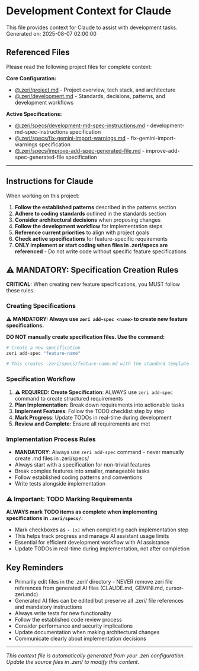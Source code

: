 # Development Context for Claude

This file provides context for Claude to assist with development tasks.
Generated on: 2025-08-07 02:00:00

## Referenced Files

Please read the following project files for complete context:

**Core Configuration:**
- [@.zeri/project.md](.zeri/project.md) - Project overview, tech stack, and architecture
- [@.zeri/development.md](.zeri/development.md) - Standards, decisions, patterns, and development workflows


**Active Specifications:**
- [@.zeri/specs/development-md-spec-instructions.md](.zeri/specs/development-md-spec-instructions.md) - development-md-spec-instructions specification
- [@.zeri/specs/fix-gemini-import-warnings.md](.zeri/specs/fix-gemini-import-warnings.md) - fix-gemini-import-warnings specification
- [@.zeri/specs/improve-add-spec-generated-file.md](.zeri/specs/improve-add-spec-generated-file.md) - improve-add-spec-generated-file specification


---

## Instructions for Claude

When working on this project:

1. **Follow the established patterns** described in the patterns section
2. **Adhere to coding standards** outlined in the standards section
3. **Consider architectural decisions** when proposing changes
4. **Follow the development workflow** for implementation steps
5. **Reference current priorities** to align with project goals
6. **Check active specifications** for feature-specific requirements
7. **ONLY implement or start coding when files in .zeri/specs are referenced** - Do not write code without specific feature specifications

## ⚠️ MANDATORY: Specification Creation Rules

**CRITICAL:** When creating new feature specifications, you MUST follow these rules:

### Creating Specifications
**⚠️ MANDATORY: Always use `zeri add-spec <name>` to create new feature specifications.**

**DO NOT manually create specification files. Use the command:**

```bash
# Create a new specification
zeri add-spec "feature-name"

# This creates .zeri/specs/feature-name.md with the standard template
```

### Specification Workflow
1. **⚠️ REQUIRED: Create Specification**: ALWAYS use `zeri add-spec` command to create structured requirements
2. **Plan Implementation**: Break down requirements into actionable tasks
3. **Implement Features**: Follow the TODO checklist step by step
4. **Mark Progress**: Update TODOs in real-time during development
5. **Review and Complete**: Ensure all requirements are met

### Implementation Process Rules
- **MANDATORY**: Always use `zeri add-spec` command - never manually create .md files in .zeri/specs/
- Always start with a specification for non-trivial features
- Break complex features into smaller, manageable tasks
- Follow established coding patterns and conventions
- Write tests alongside implementation

### ⚠️ Important: TODO Marking Requirements
**ALWAYS mark TODO items as complete when implementing specifications in `.zeri/specs/`:**

- Mark checkboxes as `- [x]` when completing each implementation step
- This helps track progress and manage AI assistant usage limits
- Essential for efficient development workflow with AI assistance
- Update TODOs in real-time during implementation, not after completion

## Key Reminders

- Primarily edit files in the .zeri/ directory - NEVER remove zeri file references from generated AI files (CLAUDE.md, GEMINI.md, cursor-zeri.mdc)
- Generated AI files can be edited but preserve all .zeri/ file references and mandatory instructions
- Always write tests for new functionality
- Follow the established code review process
- Consider performance and security implications
- Update documentation when making architectural changes
- Communicate clearly about implementation decisions

---
*This context file is automatically generated from your .zeri configuration. Update the source files in .zeri/ to modify this content.*